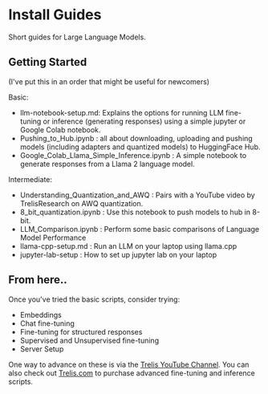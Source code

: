# Install Guides
Short guides for Large Language Models.

## Getting Started

(I've put this in an order that might be useful for newcomers)

Basic:
- llm-notebook-setup.md: Explains the options for running LLM fine-tuning or inference (generating responses) using a simple jupyter or Google Colab notebook.
- Pushing_to_Hub.ipynb : all about downloading, uploading and pushing models (including adapters and quantized models) to HuggingFace Hub.
- Google_Colab_Llama_Simple_Inference.ipynb : A simple notebook to generate responses from a Llama 2 language model.

Intermediate:
- Understanding_Quantization_and_AWQ : Pairs with a YouTube video by TrelisResearch on AWQ quantization.
- 8_bit_quantization.ipynb : Use this notebook to push models to hub in 8-bit.
- LLM_Comparison.ipynb : Perform some basic comparisons of Language Model Performance
- llama-cpp-setup.md : Run an LLM on your laptop using llama.cpp
- jupyter-lab-setup : How to set up jupyter lab on your laptop

## From here..
Once you've tried the basic scripts, consider trying:
- Embeddings
- Chat fine-tuning
- Fine-tuning for structured responses
- Supervised and Unsupervised fine-tuning
- Server Setup

One way to advance on these is via the [Trelis YouTube Channel](https://youtube.com/@TrelisResearch). You can also check out [Trelis.com](https://trelis.com) to purchase advanced fine-tuning and inference scripts.